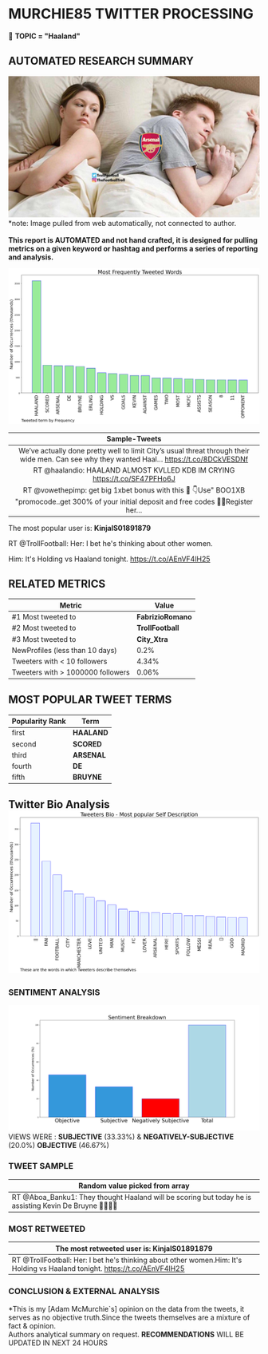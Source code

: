 # MURCHIE85 TWITTER PROCESSING 
&#x1F34E; **TOPIC = "Haaland"**

## AUTOMATED RESEARCH SUMMARY

![image](assets/2023-04-26hashtagImage.png)*note: Image pulled from web automatically, not connected to author.
<br></br>
<b> This report is AUTOMATED and not hand crafted, it is designed for pulling metrics on a given keyword or hashtag and performs a series of reporting and analysis.</b>



![image](assets/2023-04-26TWEETS.png)



|                **Sample-Tweets**        |
| :-------------: |
| We’ve actually done pretty well to limit City’s usual threat through their wide men. Can see why they wanted Haal… https://t.co/8DCkVESDNf |
| RT @haalandio: HAALAND ALMOST KVLLED KDB IM CRYING https://t.co/SF47PFHo6J |
| RT @vowethepimp: get big 1xbet bonus with this 💸 👇Use" BOO1XB "promocode..get 300% of your initial deposit and free codes 💯🔥Register her… |

The most popular user is: **KinjalS01891879**
<div class="alert alert-block alert-danger"> RT @TrollFootball: Her: I bet he's thinking about other women.

Him: It's Holding vs Haaland tonight. https://t.co/AEnVF4lH25</div>

## RELATED METRICS<br>
| Metric | Value |
| ------------- | ------------- |
| #1 Most tweeted to  | **FabrizioRomano** |
| #2 Most tweeted to  | **TrollFootball** |
| #3 Most tweeted to  | **City_Xtra** |
| NewProfiles (less than 10 days) | 0.2%  |
| Tweeters with < 10 followers  | 4.34%|
| Tweeters with > 1000000 followers  | 0.06%  |



## MOST POPULAR TWEET TERMS 


| Popularity Rank  | Term |
| ------------- | ------------- |
| first  | **HAALAND**  |
| second  | **SCORED**  |
| third  | **ARSENAL** |
| fourth  | **DE**  |
| fifth  | **BRUYNE**  |


## Twitter Bio Analysis![image](assets/2023-04-26BIO.png)
### SENTIMENT ANALYSIS
![image](assets/2023-04-26sentiment.png)
VIEWS WERE : **SUBJECTIVE**  (33.33%) & **NEGATIVELY-SUBJECTIVE** (20.0%) **OBJECTIVE** (46.67%)

### TWEET SAMPLE 
| Random value picked from array |
| ------------- |
|RT @Aboa_Banku1: They thought Haaland will be scoring but today he is assisting Kevin De Bruyne 🤣🤣🤣🤣 |

### MOST RETWEETED 

| The most retweeted user is: **KinjalS01891879**  |
| ------------- |
| RT @TrollFootball: Her: I bet he's thinking about other women.Him: It's Holding vs Haaland tonight. https://t.co/AEnVF4lH25 |

### CONCLUSION & EXTERNAL ANALYSIS

*This is my [Adam McMurchie`s] opinion on the data from the tweets, it serves as no objective truth.Since the tweets themselves are a mixture of fact & opinion.<br>
Authors analytical summary on request.
**RECOMMENDATIONS** WILL BE UPDATED IN NEXT  24 HOURS <br>